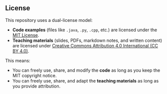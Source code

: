 ## License

This repository uses a dual-license model:

- **Code examples** (files like `.java`, `.py`, `.cpp`, etc.) are licensed under the [MIT License](./LICENSE-CODE).
- **Teaching materials** (slides, PDFs, markdown notes, and written content) are licensed under [Creative Commons Attribution 4.0 International (CC BY 4.0)](./LICENSE-MATERIALS).

This means:
- You can freely use, share, and modify the **code** as long as you keep the MIT copyright notice.
- You can freely use, share, and adapt the **teaching materials** as long as you provide attribution.
